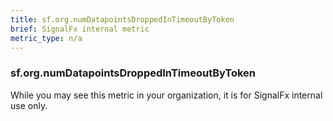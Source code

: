 ```yaml
---
title: sf.org.numDatapointsDroppedInTimeoutByToken
brief: SignalFx internal metric 
metric_type: n/a
---
```

### sf.org.numDatapointsDroppedInTimeoutByToken

While you may see this metric in your organization, it is for SignalFx internal use only.
